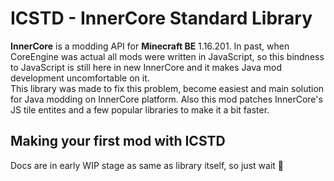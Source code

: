 # ICSTD - InnerCore Standard Library
**InnerCore** is a modding API for **Minecraft BE** 1.16.201. In past, when CoreEngine was actual all mods were written in JavaScript, so this bindness to JavaScript is still here in new InnerCore and it makes Java mod development uncomfortable on it.  
This library was made to fix this problem, become easiest and main solution for Java modding on InnerCore platform. Also this mod patches InnerCore's JS tile entites and a few popular libraries to make it a bit faster.

## Making your first mod with ICSTD
Docs are in early WIP stage as same as library itself, so just wait 👀